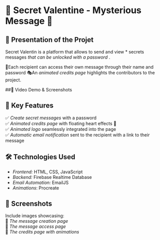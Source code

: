 # 💌 Secret Valentine - Mysterious Message 💖

## 🌟 Presentation of the Projet 

Secret Valentin is a platform that allows to send and view * secrets messages *that can be unlocked with a password* . 

📩Each recipient can access their own message through their name and password
🎭An *animated credits page* highlights the contributors to the project.

##🎥 Video Demo & Screenshots  

## 🚀 Key Features  
✅ *Create secret messages* with a password   
✅ *Animated credits page* with floating heart effects 💖  
✅ *Animated logo* seamlessly integrated into the page  
✅ *Automatic email notification* sent to the recipient with a link to their message 


## 🛠 Technologies Used  
- *Frontend:* HTML, CSS, JavaScript  
- *Backend:* Firebase Realtime Database  
- *Email Automation:* EmailJS  
- *Animations*: Procreate

## 🎨 Screenshots  
Include images showcasing:  
📌 *The message creation page*  
📌 *The message access page*  
📌 *The credits page with animations*  








